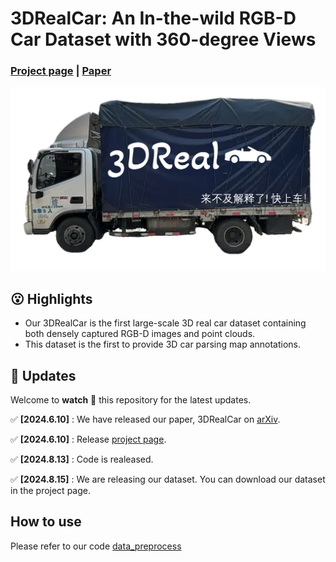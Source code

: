 # 3DRealCar: An In-the-wild RGB-D Car Dataset with 360-degree Views
### [Project page](https://xiaobiaodu.github.io/3drealcar/) | [Paper](https://arxiv.org/html/2406.04875v1)

<img src="assets/teaser.png"/>




## 😮 Highlights
- Our 3DRealCar is the first large-scale 3D real car dataset containing both densely captured RGB-D images and point clouds.
-  This dataset is the first to provide 3D car parsing map annotations.


## 🚩 **Updates**

Welcome to **watch** 👀 this repository for the latest updates.

✅ **[2024.6.10]** : We have released our paper, 3DRealCar on [arXiv](https://arxiv.org/html/2406.04875v1).

✅ **[2024.6.10]** : Release [project page](https://xiaobiaodu.github.io/3drealcar/).

✅ **[2024.8.13]** : Code is realeased. 

✅ **[2024.8.15]** : We are releasing our dataset. You can download our dataset in the project page. 




## How to use

Please refer to our code [data_preprocess](data_preprocess)











[//]: # (## ✏️ Citation)

[//]: # (If you find our paper and code useful in your research, please consider giving a star :star: and citation :pencil:.)

[//]: # ()
[//]: # (```BibTeX)

[//]: # ()
[//]: # ()
[//]: # ()
[//]: # (```)

[//]: # (<!---->)